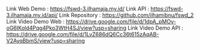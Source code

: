 Link Web Demo : https://fswd-3.ilhamaja.my.id/
Link API : https://fswd-3.ilhamaja.my.id/api/
Link Repository : https://github.com/ilhamibnu/fswd_2
Link Video Demo Web : https://drive.google.com/file/d/1dpA_pMOv-oG6IKold4Pqg4Pko3WtH4SJ/view?usp=sharing
Link Video Demo API : https://drive.google.com/file/d/1LvZ686dQ6Cc36t615zAqAB-V2AyqBbmS/view?usp=sharing
